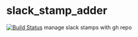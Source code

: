 # slack_stamp_adder
[![Build Status](https://travis-ci.org/takose/slack_stamp_adder.svg?branch=master)](https://travis-ci.org/takose/slack_stamp_adder)
manage slack stamps with gh repo
